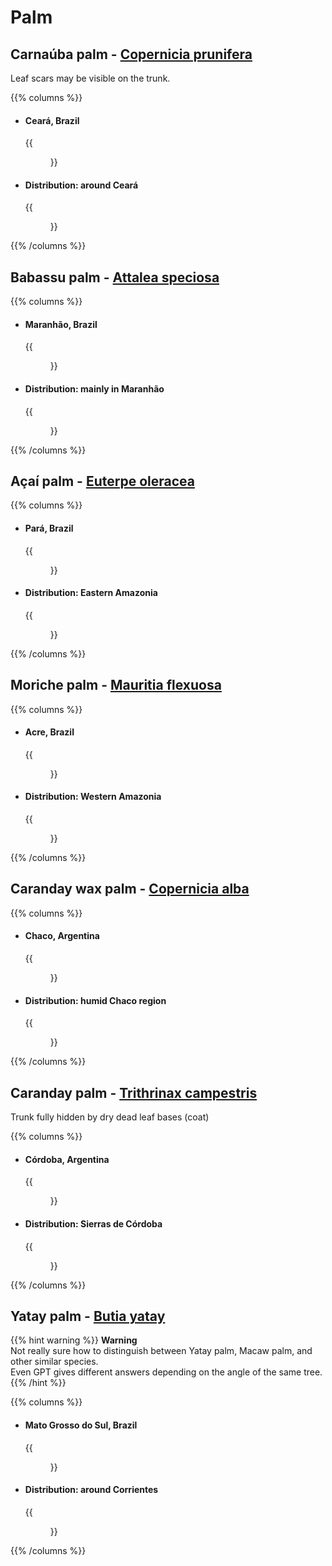# Palm

## Carnaúba palm - [Copernicia prunifera](https://en.wikipedia.org/wiki/Copernicia_prunifera)

Leaf scars may be visible on the trunk.

{{% columns %}}

- #### Ceará, Brazil
  {{<figure src="carnauba-palm.png" caption="" class="img-lg" loading="lazy"
    link="https://www.google.com/maps/@-3.2968214,-39.8998581,3a,84y,96.25h,91.65t/data=!3m7!1e1!3m5!1sWOUXxiOs807vgta7vbrbfQ!2e0!6shttps:%2F%2Fstreetviewpixels-pa.googleapis.com%2Fv1%2Fthumbnail%3Fcb_client%3Dmaps_sv.tactile%26w%3D900%26h%3D600%26pitch%3D-1.6500000000000057%26panoid%3DWOUXxiOs807vgta7vbrbfQ%26yaw%3D96.25!7i16384!8i8192?entry=ttu&g_ep=EgoyMDI1MDcyMy4wIKXMDSoASAFQAw%3D%3D" target="_blank">}}
- #### Distribution: around Ceará
  {{<figure src="carnauba-palm-dist.png" caption="" class="img-lg" loading="lazy"
   link="https://www.inaturalist.org/observations?subview=map&taxon_id=155170" target="_blank">}}

{{% /columns %}}

## Babassu palm - [Attalea speciosa](https://en.wikipedia.org/wiki/Attalea_speciosa)

{{% columns %}}

- #### Maranhão, Brazil
  {{<figure src="babassu-palm.png" caption="" class="img-lg" loading="lazy"
    link="https://www.google.com/maps/@-3.9292175,-44.0195897,3a,51.8y,218.52h,91.97t/data=!3m7!1e1!3m5!1sZcxs12nUGt7mWEJhI2NjfA!2e0!6shttps:%2F%2Fstreetviewpixels-pa.googleapis.com%2Fv1%2Fthumbnail%3Fcb_client%3Dmaps_sv.tactile%26w%3D900%26h%3D600%26pitch%3D-1.9699999999999989%26panoid%3DZcxs12nUGt7mWEJhI2NjfA%26yaw%3D218.52!7i16384!8i8192?entry=ttu&g_ep=EgoyMDI1MDcyMy4wIKXMDSoASAFQAw%3D%3D" target="_blank">}}
- #### Distribution: mainly in Maranhão
  {{<figure src="babassu-palm-dist.png" caption="" class="img-lg" loading="lazy"
   link="https://www.inaturalist.org/observations?subview=map&taxon_id=364354" target="_blank">}}

{{% /columns %}}

## Açaí palm - [Euterpe oleracea](https://en.wikipedia.org/wiki/Açaí_palm)

{{% columns %}}

- #### Pará, Brazil
  {{<figure src="acai-palm.png" caption="" class="img-lg" loading="lazy"
    link="https://www.google.com/maps/@-1.4832948,-46.6471393,3a,90y,245.24h,106.99t/data=!3m7!1e1!3m5!1sEfRFyMwSYzJuHTbLefYhEw!2e0!6shttps:%2F%2Fstreetviewpixels-pa.googleapis.com%2Fv1%2Fthumbnail%3Fcb_client%3Dmaps_sv.tactile%26w%3D900%26h%3D600%26pitch%3D-16.98840536864104%26panoid%3DEfRFyMwSYzJuHTbLefYhEw%26yaw%3D245.23883092942265!7i16384!8i8192?entry=ttu&g_ep=EgoyMDI1MDcyMy4wIKXMDSoASAFQAw%3D%3D" target="_blank">}}
- #### Distribution: Eastern Amazonia
  {{<figure src="acai-palm-dist.png" caption="" class="img-lg" loading="lazy"
   link="https://www.inaturalist.org/observations?subview=map&taxon_id=365244" target="_blank">}}

{{% /columns %}}

## Moriche palm - [Mauritia flexuosa](https://en.wikipedia.org/wiki/Mauritia_flexuosa)

{{% columns %}}

- #### Acre, Brazil
  {{<figure src="moriche-palm.png" caption="" class="img-lg" loading="lazy"
    link="https://www.google.com/maps/@-7.711985,-72.760189,3a,106.3y,241.38h,99.02t/data=!3m5!1e1!3m3!1s367WZoRbRZ78P47fq-3ygA!2e0!6shttps%3A%2F%2Fstreetviewpixels-pa.googleapis.com%2Fv1%2Fthumbnail%3Fw%3D900%26h%3D600%26panoid%3D367WZoRbRZ78P47fq-3ygA%26cb_client%3Dmaps_sv.share%26yaw%3D241.3836769482285%26pitch%3D-9.022535364436209%26thumbfov%3D106?coh=235716&entry=tts" target="_blank">}}
- #### Distribution: Western Amazonia
  {{<figure src="moriche-palm-dist.png" caption="" class="img-lg" loading="lazy"
   link="https://www.inaturalist.org/observations?subview=map&taxon_id=154979" target="_blank">}}

{{% /columns %}}

## Caranday wax palm - [Copernicia alba](https://en.wikipedia.org/wiki/Copernicia_alba)

{{% columns %}}

- #### Chaco, Argentina
  {{<figure src="caranday-wax-palm.png" caption="" class="img-lg" loading="lazy"
    link="https://www.google.com/maps/@-27.587585,-58.906529,3a,92.7y,305.62h,92.81t/data=!3m5!1e1!3m3!1s_u4J-if_roka3mrXQ2bnDQ!2e0!6shttps%3A%2F%2Fstreetviewpixels-pa.googleapis.com%2Fv1%2Fthumbnail%3Fw%3D900%26h%3D600%26panoid%3D_u4J-if_roka3mrXQ2bnDQ%26cb_client%3Dmaps_sv.share%26yaw%3D305.61776062543436%26pitch%3D-2.807425135672972%26thumbfov%3D93?coh=235716&entry=tts" target="_blank">}}
- #### Distribution: humid Chaco region
  {{<figure src="caranday-wax-palm-dist.png" caption="" class="img-lg" loading="lazy"
   link="https://www.inaturalist.org/observations?subview=map&taxon_id=346357" target="_blank">}}

{{% /columns %}}

## Caranday palm - [Trithrinax campestris](https://en.wikipedia.org/wiki/Trithrinax_campestris)

Trunk fully hidden by dry dead leaf bases (coat)

{{% columns %}}

- #### Córdoba, Argentina
  {{<figure src="caranday-palm.png" caption="" class="img-lg" loading="lazy"
    link="https://www.google.com/maps/@-30.7804346,-64.506569,3a,70.3y,1.21h,90.85t/data=!3m7!1e1!3m5!1so0n_aWd5ZeHc1vIMoWQmCA!2e0!6shttps:%2F%2Fstreetviewpixels-pa.googleapis.com%2Fv1%2Fthumbnail%3Fcb_client%3Dmaps_sv.tactile%26w%3D900%26h%3D600%26pitch%3D-0.8463382169828861%26panoid%3Do0n_aWd5ZeHc1vIMoWQmCA%26yaw%3D1.2078481890836201!7i13312!8i6656?entry=ttu&g_ep=EgoyMDI1MDgwNi4wIKXMDSoASAFQAw%3D%3D" target="_blank">}}
- #### Distribution: Sierras de Córdoba
  {{<figure src="caranday-palm-dist.png" caption="" class="img-lg" loading="lazy"
   link="https://www.inaturalist.org/observations?subview=map&taxon_id=366111" target="_blank">}}

{{% /columns %}}

## Yatay palm - [Butia yatay](https://en.wikipedia.org/wiki/Butia_yatay)

{{% hint warning %}}
**Warning**  
Not really sure how to distinguish between Yatay palm, Macaw palm, and other similar species.  
Even GPT gives different answers depending on the angle of the same tree.
{{% /hint %}}

{{% columns %}}

- #### Mato Grosso do Sul, Brazil
  {{<figure src="yatay-palm.png" caption="" class="img-lg" loading="lazy"
    link="https://www.google.com/maps/@-22.40154,-54.792362,3a,60.0y,36.46h,87.49t/data=!3m5!1e1!3m3!1sqfoncaZ1qH2XZWUgNQsjxA!2e0!6shttps%3A%2F%2Fstreetviewpixels-pa.googleapis.com%2Fv1%2Fthumbnail%3Fw%3D900%26h%3D600%26panoid%3DqfoncaZ1qH2XZWUgNQsjxA%26cb_client%3Dmaps_sv.share%26yaw%3D36.455947179391984%26pitch%3D2.512606743961328%26thumbfov%3D60?coh=235716&entry=tts" target="_blank">}}
- #### Distribution: around Corrientes
  {{<figure src="yatay-palm-dist.png" caption="" class="img-lg" loading="lazy"
   link="https://www.inaturalist.org/observations?subview=map&taxon_id=364987" target="_blank">}}

{{% /columns %}}

